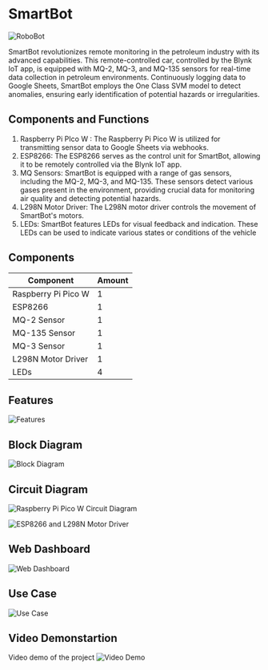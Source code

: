 # SmartBot
![RoboBot](https://github.com/bachewar-bhushan/RoboBot/assets/150711051/004efb9f-1230-4ef2-97d8-64487827b029)

SmartBot revolutionizes remote monitoring in the petroleum industry with its advanced capabilities. This remote-controlled car, controlled by the Blynk IoT app, is equipped with MQ-2, MQ-3, and MQ-135 sensors for real-time data collection in petroleum environments. Continuously logging data to Google Sheets, SmartBot employs the One Class SVM model to detect anomalies, ensuring early identification of potential hazards or irregularities. 

## Components and Functions
1. Raspberry Pi PIco W : The Raspberry Pi Pico W is utilized for transmitting sensor data to Google Sheets via webhooks.
2. ESP8266: The ESP8266 serves as the control unit for SmartBot, allowing it to be remotely controlled via the Blynk IoT app.
3. MQ Sensors: SmartBot is equipped with a range of gas sensors, including the MQ-2, MQ-3, and MQ-135. These sensors detect various gases present in the environment, providing crucial data for monitoring air quality and detecting potential hazards.
4. L298N Motor Driver: The L298N motor driver controls the movement of SmartBot's motors.
5. LEDs: SmartBot features LEDs for visual feedback and indication. These LEDs can be used to indicate various states or conditions of the vehicle

## Components
| Component           | Amount |
| ------------------- | ------ |
| Raspberry Pi Pico W | 1      |
| ESP8266             | 1      |
| MQ-2 Sensor         | 1      |
| MQ-135 Sensor       | 1      |
| MQ-3 Sensor         | 1      |
| L298N Motor Driver  | 1      |
| LEDs                | 4      |

## Features
![Features](https://github.com/bachewar-bhushan/RoboBot/assets/142074907/0580c4f6-f7c0-4ace-a50a-f6e6c7c03ce1)


## Block Diagram
![Block Diagram](https://github.com/bachewar-bhushan/RoboBot/assets/150711051/b6331b03-da1a-43cd-92f0-884260cba320)

## Circuit Diagram 
![Raspberry Pi Pico W Circuit Diagram](https://github.com/bachewar-bhushan/RoboBot/assets/150711051/ed13ba9c-1c38-464e-968f-6926488c36cf)

![ESP8266 and L298N Motor Driver](https://github.com/bachewar-bhushan/RoboBot/assets/150711051/a7070d8b-7602-44ca-9587-4a15a343f8c3)

## Web Dashboard
![Web Dashboard](https://github.com/user-attachments/assets/06e3516e-96d7-410a-a286-b823d3edd09b)


## Use Case
![Use Case](https://github.com/user-attachments/assets/9f4b3027-6fcc-4194-89c4-3ecc848fc3fa)

## Video Demonstartion
Video demo of the project
![Video Demo](https://drive.google.com/file/d/1hK-K9AHmqRhEXFRPbg4qbtDr_yxKPmEp/view?usp=sharing)
